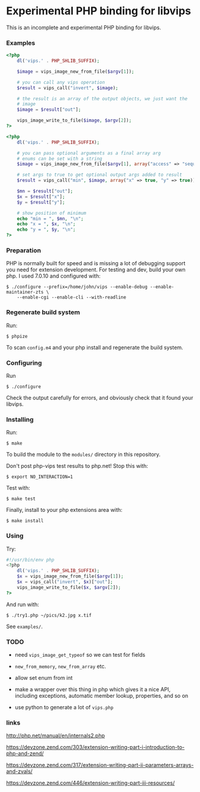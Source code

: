 # Experimental PHP binding for libvips 

This is an incomplete and experimental PHP binding for libvips.

### Examples

```php
<?php
	dl('vips.' . PHP_SHLIB_SUFFIX);

	$image = vips_image_new_from_file($argv[1]);

	# you can call any vips operation 
	$result = vips_call("invert", $image);

	# the result is an array of the output objects, we just want the
	# image
	$image = $result["out"];

	vips_image_write_to_file($image, $argv[2]);
?>
```

```php
<?php
	dl('vips.' . PHP_SHLIB_SUFFIX);

	# you can pass optional arguments as a final array arg
	# enums can be set with a string
	$image = vips_image_new_from_file($argv[1], array("access" => "sequential"));

	# set args to true to get optional output args added to result
	$result = vips_call("min", $image, array("x" => true, "y" => true));

	$mn = $result["out"];
	$x = $result["x"];
	$y = $result["y"];

	# show position of minimum
	echo "min = ", $mn, "\n";
	echo "x = ", $x, "\n";
	echo "y = ", $y, "\n";
?>
```

### Preparation

PHP is normally built for speed and is missing a lot of debugging support you
need for extension development. For testing and dev, build your own php. 
I used 7.0.10 and configured with:

```
$ ./configure --prefix=/home/john/vips --enable-debug --enable-maintainer-zts \
	--enable-cgi --enable-cli --with-readline
```

### Regenerate build system

Run:

```
$ phpize
```

To scan `config.m4` and your php install and regenerate the build system.

### Configuring

Run

```
$ ./configure 
```

Check the output carefully for errors, and obviously check that it found your
libvips.

### Installing

Run:


```
$ make
```

To build the module to the `modules/` directory in this repository. 

Don't post php-vips test results to php.net! Stop this with:


```
$ export NO_INTERACTION=1
```


Test with:


```
$ make test
```

Finally, install to your php extensions area with:

```
$ make install
```

### Using

Try:

```php
#!/usr/bin/env php
<?php
	dl('vips.' . PHP_SHLIB_SUFFIX);
	$x = vips_image_new_from_file($argv[1]);
	$x = vips_call("invert", $x)["out"];
	vips_image_write_to_file($x, $argv[2]);
?>
```

And run with:

```
$ ./try1.php ~/pics/k2.jpg x.tif
```

See `examples/`.

### TODO

* need `vips_image_get_typeof` so we can test for fields

* `new_from_memory`, `new_from_array` etc. 

* allow set enum from int

* make a wrapper over this thing in php which gives it a nice API, including
  exceptions, automatic member lookup, properties, and so on

* use python to generate a lot of `vips.php`

### links

http://php.net/manual/en/internals2.php

https://devzone.zend.com/303/extension-writing-part-i-introduction-to-php-and-zend/

https://devzone.zend.com/317/extension-writing-part-ii-parameters-arrays-and-zvals/

https://devzone.zend.com/446/extension-writing-part-iii-resources/


